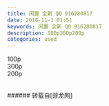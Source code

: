 ```yaml
---
title: 闲置 全新 QQ 916280817
date: 2018-11-1 01:51
keywords: 闲置 全新 QQ 916280817
description: 100p300p200p
categories: used
---
```

<td class="t_f" id="postmessage_2199372">

100p<br/>
<img alt="" border="0" class="zoom" data-cf-modified-1046db933e2cad381ff64cd2-="" file="http://www.flw.ph/data/appbyme/upload/image/201811/01/tWnGsBV7S6Iq.jpg" id="aimg_v0xqS" lazyloadthumb="1" onclick="" onmouseover="" src="http://www.flw.ph/data/appbyme/upload/image/201811/01/tWnGsBV7S6Iq.jpg"/><br/>
300p<br/>
<img alt="" border="0" class="zoom" data-cf-modified-1046db933e2cad381ff64cd2-="" file="http://www.flw.ph/data/appbyme/upload/image/201811/01/RZFJIr0BEuxX.jpg" id="aimg_CDcOP" lazyloadthumb="1" onclick="" onmouseover="" src="http://www.flw.ph/data/appbyme/upload/image/201811/01/RZFJIr0BEuxX.jpg"/><br/>
200p<br/>
<img alt="" border="0" class="zoom" data-cf-modified-1046db933e2cad381ff64cd2-="" file="http://www.flw.ph/data/appbyme/upload/image/201811/01/IqclGln6qDtR.jpg" id="aimg_ONmWS" lazyloadthumb="1" onclick="" onmouseover="" src="http://www.flw.ph/data/appbyme/upload/image/201811/01/IqclGln6qDtR.jpg"/><br/>
<br/>
</td>
###### 转载自[菲龙网]